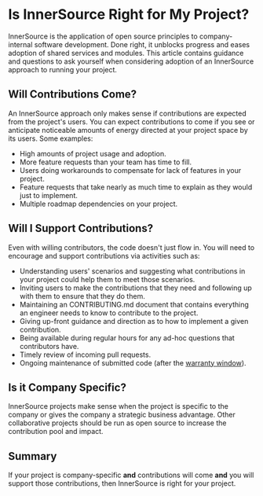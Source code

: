 # Is InnerSource Right for My Project?

InnerSource is the application of open source principles to company-internal software development. Done right, it unblocks progress and eases adoption of shared services and modules. This article contains guidance and questions to ask yourself when considering adoption of an InnerSource approach to running your project.

## Will Contributions Come?

An InnerSource approach only makes sense if contributions are expected from the project's users. You can expect contributions to come if you see or anticipate noticeable amounts of energy directed at your project space by its users. Some examples:

-   High amounts of project usage and adoption.
-   More feature requests than your team has time to fill.
-   Users doing workarounds to compensate for lack of features in your project.
-   Feature requests that take nearly as much time to explain as they would just to implement.
-   Multiple roadmap dependencies on your project.

## Will I Support Contributions?

Even with willing contributors, the code doesn't just flow in. You will need to encourage and support contributions via activities such as:

-   Understanding users' scenarios and suggesting what contributions in your project could help them to meet those scenarios.
-   Inviting users to make the contributions that they need and following up with them to ensure that they do them.
-   Maintaining an CONTRIBUTING.md document that contains everything an engineer needs to know to contribute to the project.
-   Giving up-front guidance and direction as to how to implement a given contribution.
-   Being available during regular hours for any ad-hoc questions that contributors have.
-   Timely review of incoming pull requests.
-   Ongoing maintenance of submitted code (after the [warranty window](https://patterns.innersourcecommons.org/p/30-day-warranty)).

## Is it Company Specific?

InnerSource projects make sense when the project is specific to the company or gives the company a strategic business advantage.
Other collaborative projects should be run as open source to increase the contribution pool and impact.

## Summary

If your project is company-specific **and** contributions will come **and** you will support those contributions, then InnerSource is right for your project.
